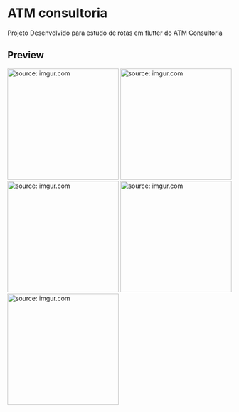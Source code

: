 # ATM consultoria

Projeto Desenvolvido para estudo de rotas em flutter do ATM Consultoria

## Preview

<a href="https://imgur.com/RZidIdV"><img src="https://imgur.com/RZidIdV.jpg" title="source: imgur.com" style="width: 250px;" /></a>
<a href="https://imgur.com/NR1VbqQ"><img src="https://i.imgur.com/NR1VbqQ.jpg" title="source: imgur.com" style="width: 250px;" /></a>
<a href="https://imgur.com/LSX6C9z"><img src="https://i.imgur.com/LSX6C9z.jpg" title="source: imgur.com" style="width: 250px;"/></a>
<a href="https://imgur.com/K7CTsXG"><img src="https://i.imgur.com/K7CTsXG.jpg" title="source: imgur.com" style="width: 250px;"/></a>
<a href="https://imgur.com/XzkZJGI"><img src="https://i.imgur.com/XzkZJGI.jpg" title="source: imgur.com" style="width: 250px;"/></a>
